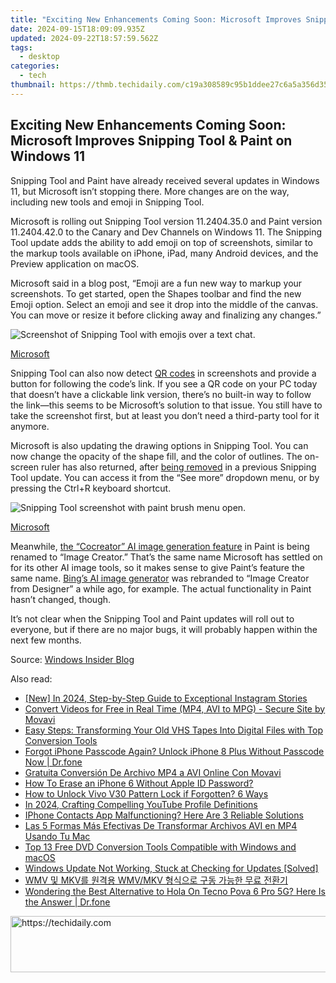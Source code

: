 ```yaml
---
title: "Exciting New Enhancements Coming Soon: Microsoft Improves Snipping Tool & Paint on Windows 11"
date: 2024-09-15T18:09:09.935Z
updated: 2024-09-22T18:57:59.562Z
tags:
  - desktop
categories:
  - tech
thumbnail: https://thmb.techidaily.com/c19a308589c95b1ddee27c6a5a356d350b91c656d430e8488c37e77595b9f657.jpg
---
```


## Exciting New Enhancements Coming Soon: Microsoft Improves Snipping Tool & Paint on Windows 11

Snipping Tool and Paint have already received several updates in Windows 11, but Microsoft isn’t stopping there. More changes are on the way, including new tools and emoji in Snipping Tool.

 Microsoft is rolling out Snipping Tool version 11.2404.35.0 and Paint version 11.2404.42.0 to the Canary and Dev Channels on Windows 11\. The Snipping Tool update adds the ability to add emoji on top of screenshots, similar to the markup tools available on iPhone, iPad, many Android devices, and the Preview application on macOS.

 Microsoft said in a blog post, “Emoji are a fun new way to markup your screenshots. To get started, open the Shapes toolbar and find the new Emoji option. Select an emoji and see it drop into the middle of the canvas. You can move or resize it before clicking away and finalizing any changes.”

![Screenshot of Snipping Tool with emojis over a text chat.](https://static1.howtogeekimages.com/wordpress/wp-content/uploads/2024/05/untitled.png) 

[Microsoft](https://blogs.windows.com/windows-insider/2024/05/09/snipping-tool-and-paint-updates-begin-rolling-out-to-windows-insiders/)

 Snipping Tool can also now detect [QR codes](https://android-unlock.techidaily.com/how-to-change-lava-yuva-3-lock-screen-password-by-drfone-android/) in screenshots and provide a button for following the code’s link. If you see a QR code on your PC today that doesn’t have a clickable link version, there’s no built-in way to follow the link—this seems to be Microsoft’s solution to that issue. You still have to take the screenshot first, but at least you don’t need a third-party tool for it anymore.

 Microsoft is also updating the drawing options in Snipping Tool. You can now change the opacity of the shape fill, and the color of outlines. The on-screen ruler has also returned, after [being removed](https://answers.microsoft.com/en-us/windows/forum/all/what-happened-to-the-snipping-tool-ruler/85385175-98d0-4c6a-acc0-75ec5cd2d78e) in a previous Snipping Tool update. You can access it from the “See more” dropdown menu, or by pressing the Ctrl+R keyboard shortcut.

![Snipping Tool screenshot with paint brush menu open.](https://static1.howtogeekimages.com/wordpress/wp-content/uploads/2024/05/untitled-2.png) 

[Microsoft](https://blogs.windows.com/windows-insider/2024/05/09/snipping-tool-and-paint-updates-begin-rolling-out-to-windows-insiders/)

 Meanwhile, [the “Cocreator” AI image generation feature](https://tech-hub.techidaily.com/resolving-in-transit-issues-in-gpt-conversations/) in Paint is being renamed to “Image Creator.” That’s the same name Microsoft has settled on for its other AI image tools, so it makes sense to give Paint’s feature the same name. [Bing’s AI image generator](https://facebook-video-content.techidaily.com/2024-approved-social-networking-101-registering-with-facebook/) was rebranded to “Image Creator from Designer” a while ago, for example. The actual functionality in Paint hasn’t changed, though.

 It’s not clear when the Snipping Tool and Paint updates will roll out to everyone, but if there are no major bugs, it will probably happen within the next few months.

 Source: [Windows Insider Blog](https://blogs.windows.com/windows-insider/2024/05/09/snipping-tool-and-paint-updates-begin-rolling-out-to-windows-insiders/)

<ins class="adsbygoogle"
     style="display:block"
     data-ad-format="autorelaxed"
     data-ad-client="ca-pub-7571918770474297"
     data-ad-slot="1223367746"></ins>

<ins class="adsbygoogle"
     style="display:block"
     data-ad-client="ca-pub-7571918770474297"
     data-ad-slot="8358498916"
     data-ad-format="auto"
     data-full-width-responsive="true"></ins>

<span class="atpl-alsoreadstyle">Also read:</span>
<div><ul>
<li><a href="https://instagram-clips.techidaily.com/new-in-2024-step-by-step-guide-to-exceptional-instagram-stories/"><u>[New] In 2024, Step-by-Step Guide to Exceptional Instagram Stories</u></a></li>
<li><a href="https://some-tips.techidaily.com/convert-videos-for-free-in-real-time-mp4-avi-to-mpg-secure-site-by-movavi/"><u>Convert Videos for Free in Real Time (MP4, AVI to MPG) - Secure Site by Movavi</u></a></li>
<li><a href="https://some-tips.techidaily.com/easy-steps-transforming-your-old-vhs-tapes-into-digital-files-with-top-conversion-tools/"><u>Easy Steps: Transforming Your Old VHS Tapes Into Digital Files with Top Conversion Tools</u></a></li>
<li><a href="https://iphone-unlock.techidaily.com/forgot-iphone-passcode-again-unlock-iphone-8-plus-without-passcode-now-drfone-by-drfone-ios/"><u>Forgot iPhone Passcode Again? Unlock iPhone 8 Plus Without Passcode Now | Dr.fone</u></a></li>
<li><a href="https://some-tips.techidaily.com/gratuita-conversion-de-archivo-mp4-a-avi-online-con-movavi/"><u>Gratuita Conversión De Archivo MP4 a AVI Online Con Movavi</u></a></li>
<li><a href="https://apple-account.techidaily.com/how-to-erase-an-iphone-6-without-apple-id-password-by-drfone-ios/"><u>How To Erase an iPhone 6 Without Apple ID Password?</u></a></li>
<li><a href="https://unlock-android.techidaily.com/how-to-unlock-vivo-v30-pattern-lock-if-forgotten-6-ways-by-drfone-android/"><u>How to Unlock Vivo V30 Pattern Lock if Forgotten? 6 Ways</u></a></li>
<li><a href="https://youtube-data.techidaily.com/24-crafting-compelling-youtube-profile-definitions/"><u>In 2024, Crafting Compelling YouTube Profile Definitions</u></a></li>
<li><a href="https://fox-that.techidaily.com/iphone-contacts-app-malfunctioning-here-are-3-reliable-solutions/"><u>IPhone Contacts App Malfunctioning? Here Are 3 Reliable Solutions</u></a></li>
<li><a href="https://some-tips.techidaily.com/las-5-formas-mas-efectivas-de-transformar-archivos-avi-en-mp4-usando-tu-mac/"><u>Las 5 Formas Más Efectivas De Transformar Archivos AVI en MP4 Usando Tu Mac</u></a></li>
<li><a href="https://some-tips.techidaily.com/top-13-free-dvd-conversion-tools-compatible-with-windows-and-macos/"><u>Top 13 Free DVD Conversion Tools Compatible with Windows and macOS</u></a></li>
<li><a href="https://tech-revival.techidaily.com/windows-update-not-working-stuck-at-checking-for-updates-solved/"><u>Windows Update Not Working, Stuck at Checking for Updates [Solved]</u></a></li>
<li><a href="https://some-tips.techidaily.com/wmv-mkv-wmvmkv/"><u>WMV 및 MKV를 원격용 WMV/MKV 형식으로 구동 가능한 무료 전환기</u></a></li>
<li><a href="https://fake-location.techidaily.com/wondering-the-best-alternative-to-hola-on-tecno-pova-6-pro-5g-here-is-the-answer-drfone-by-drfone-virtual-android/"><u>Wondering the Best Alternative to Hola On Tecno Pova 6 Pro 5G? Here Is the Answer | Dr.fone</u></a></li>
</ul></div>

<!-- affiliate ads begin -->
<a href="https://appsumo.8odi.net/c/5597632/2151888/7443" target="_top" id="2151888">
  <img src="//a.impactradius-go.com/display-ad/7443-2151888" border="0" alt="https://techidaily.com" width="600" height="90"/>
</a>
<img height="0" width="0" src="https://appsumo.8odi.net/i/5597632/2151888/7443" style="position:absolute;visibility:hidden;" border="0" />
<!-- affiliate ads end -->

